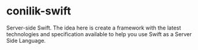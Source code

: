 # conilik-swift
Server-side Swift. The idea here is create a framework with the latest technologies and specification available  to help you use Swift as a Server Side Language.
